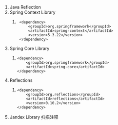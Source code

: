 1. Java Reflection 
2. Spring Context Library
   1. ```
       <dependency>
           <groupId>org.springframework</groupId>
           <artifactId>spring-context</artifactId>
           <version>5.3.22</version>
       </dependency>
       ```
3. Spring Core Library
    1. ```
       <dependency>
           <groupId>org.springframework</groupId>
           <artifactId>spring-core</artifactId> 
       </dependency>
       ```
4. Reflections
   1. ``` 
      <dependency>
          <groupId>org.reflections</groupId>
          <artifactId>reflections</artifactId>
          <version>0.10.2</version>
      </dependency>     
      ```
5.  Jandex Library 扫描注释